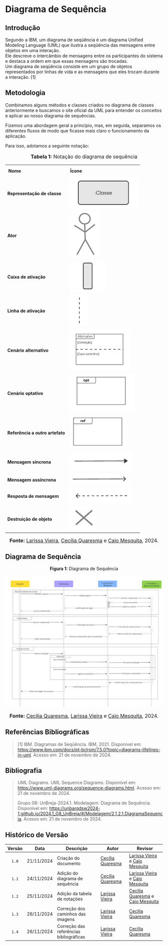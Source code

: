 # Diagrama de Sequência

## Introdução

Segundo a IBM, um diagrama de seqüência é um diagrama Unified Modeling Language (UML) que ilustra a seqüência das mensagens entre objetos em uma interação.<br>Ele descreve o intercâmbio de mensagens entre os participantes do sistema e destaca a ordem em que essas mensagens são trocadas.<br>Um diagrama de seqüência consiste em um grupo de objetos representados por linhas de vida e as mensagens que eles trocam durante a interação. [1]


## Metodologia
Combinamos alguns métodos e classes criados no diagrama de classes anteriormente e buscamos o site oficial da UML para entender os conceitos e aplicar ao nosso diagrama de sequências.

Fizemos uma abordagem geral a princípio, mas, em seguida, separamos os diferentes fluxos de modo que ficasse mais claro o funcionamento da aplicação.

Para isso, adotamos a seguinte notação:

<div align="center">
    <font size="3">
        <p style="text-align: center"><b>Tabela 1:</b> Notação do diagrama de sequência</p>
    </font>
    <table>
        <tr>
            <th style="padding: 10px; text-align: left;">Nome</th>
            <th style="padding: 10px; text-align: left;">Ícone</th>
        </tr>
        <tr>
            <td><b>Representação de classe</b></td>
            <td>
                <img src="https://raw.githubusercontent.com/UnBArqDsw2024-2/2024.2_G10_Recomendacao_Entrega_02/refs/heads/main/docs/imagens/seqRepresentacao-de-classe.png" alt="representacao-classe">
            </td>
        </tr>
        <tr>
            <td><b>Ator</b></td>
            <td>
                <img src="https://raw.githubusercontent.com/UnBArqDsw2024-2/2024.2_G10_Recomendacao_Entrega_02/refs/heads/main/docs/imagens/seqAtor.png" alt="ator">
            </td>
        </tr>
        <tr>
            <td><b>Caixa de ativação</b></td>
            <td>
                <img src="https://raw.githubusercontent.com/UnBArqDsw2024-2/2024.2_G10_Recomendacao_Entrega_02/refs/heads/main/docs/imagens/seqCaixa-de-ativacao.png" alt="caixa-ativacao">
            </td>
        </tr>
        <tr>
            <td><b>Linha de ativação</b></td>
            <td>
                <img src="https://raw.githubusercontent.com/UnBArqDsw2024-2/2024.2_G10_Recomendacao_Entrega_02/refs/heads/main/docs/imagens/seqLinha-de-ativacao.png" alt="linha-ativacao">
            </td>
        </tr>
        <tr>
            <td><b>Cenário alternativo</b></td>
            <td>
                <img src="https://raw.githubusercontent.com/UnBArqDsw2024-2/2024.2_G10_Recomendacao_Entrega_02/refs/heads/main/docs/imagens/seqCenario-alternativo.png" alt="cenario-alternativo">
            </td>
        </tr>
        <tr>
            <td><b>Cenário optativo</b></td>
            <td>
                <img src="https://raw.githubusercontent.com/UnBArqDsw2024-2/2024.2_G10_Recomendacao_Entrega_02/refs/heads/main/docs/imagens/seqCenario-optativo.png" alt="cenario-optativo">
            </td>
        </tr>
        <tr>
            <td><b>Referência a outro artefato</b></td>
            <td>
                <img src="https://raw.githubusercontent.com/UnBArqDsw2024-2/2024.2_G10_Recomendacao_Entrega_02/refs/heads/main/docs/imagens/seqReferencia.png" alt="referencia">
            </td>
        </tr>
        <tr>
            <td><b>Mensagem síncrona</b></td>
            <td>
                <img src="https://raw.githubusercontent.com/UnBArqDsw2024-2/2024.2_G10_Recomendacao_Entrega_02/refs/heads/main/docs/imagens/seqMensagem-sincrona.png" alt="mensagem-sincrona">
            </td>
        </tr>
        <tr>
            <td><b>Mensagem assíncrona</b></td>
            <td>
                <img src="https://raw.githubusercontent.com/UnBArqDsw2024-2/2024.2_G10_Recomendacao_Entrega_02/refs/heads/main/docs/imagens/seqMensagem-assincrona.png" alt="mensagem-assincrona">
            </td>
        </tr>
        <tr>
            <td><b>Resposta de mensagem</b></td>
            <td>
                <img src="https://raw.githubusercontent.com/UnBArqDsw2024-2/2024.2_G10_Recomendacao_Entrega_02/refs/heads/main/docs/imagens/seqResposta-da-mensagem.png" alt="resposta-mensagem">
            </td>
        </tr>
        <tr>
            <td><b>Destruição de objeto</b></td>
            <td>
            <img src="https://raw.githubusercontent.com/UnBArqDsw2024-2/2024.2_G10_Recomendacao_Entrega_02/refs/heads/main/docs/imagens/seqDestruicao.png" alt="destruicao">           
            </td>
        </tr>
    </table>

    
<font size="3"><p style="text-align: center"><b>Fonte:</b> <a href="https://github.com/VieiraLaris">Larissa Vieira</a>, <a href="https://github.com/cqcoding">Cecília Quaresma</a> e <a href="https://github.com/Caiomesvie">Caio Mesquita</a>,  2024.</p></font>
</div>

## Diagrama de Sequência

<center>
<p style="text-align: center"><b>Figura 1:</b> Diagrama de Sequência</p>
<div align="center">
<img src="https://raw.githubusercontent.com/UnBArqDsw2024-2/2024.2_G10_Recomendacao_Entrega_02/refs/heads/main/docs/imagens/diagrama-de-seq.png" alt="Diagrama de Sequência" >
</div>
<font size="3"><p style="text-align: center"><b>Fonte:</b> <a href="https://github.com/cqcoding">Cecília Quaresma</a>, <a href="https://github.com/VieiraLaris">Larissa Vieira</a> e <a href="https://github.com/Caiomesvie">Caio Mesquita</a>,  2024.</p></font>
</center>

## Referências Bibliográficas

> [1] IBM. Diagramas de Seqüência. IBM, 2021. Disponível em: https://www.ibm.com/docs/pt-br/rsm/7.5.0?topic=diagrams-lifelines-in-uml. Acesso em: 21 de novembro de 2024.

## Bibliografia
> UML Diagrams. UML Sequence Diagrams. Disponível em: https://www.uml-diagrams.org/sequence-diagrams.html. Acesso em: 21 de novembro de 2024.
>
> Grupo 08: UnBreja-2024.1. Modelagem: Diagrama de Sequência. Disponível em: https://unbarqdsw2024-1.github.io/2024.1_G8_UnBreja/#/Modelagem/2.1.2.1.DiagramaSequencia. Acesso em: 21 de novembro de 2024.

## Histórico de Versão

| Versão | Data | Descrição | Autor | Revisor |
| :----: | ---- | --------- | ----- | ------- |
| `1.0`  |21/11/2024| Criação do documento | [Cecília Quaresma](https://github.com/cqcoding) |[Larissa Vieira](https://github.com/VieiraLaris) e [Caio Mesquita](https://github.com/Caiomesvie) |
| `1.1`  |24/11/2024| Adição do diagrama de sequência | [Cecília Quaresma](https://github.com/cqcoding) |[Larissa Vieira](https://github.com/VieiraLaris) e [Caio Mesquita](https://github.com/Caiomesvie) |
| `1.2`  |25/11/2024| Adição da tabela de notações | [Larissa Vieira](https://github.com/VieiraLaris) |[Cecília Quaresma](https://github.com/cqcoding) e [Caio Mesquita](https://github.com/Caiomesvie) |
| `1.3`  |26/11/2024| Correção dos caminhos das imagens | [Larissa Vieira](https://github.com/VieiraLaris) |[Cecília Quaresma](https://github.com/cqcoding) |
| `1.4`  |26/11/2024| Correção das referências bibliográficas | [Larissa Vieira](https://github.com/VieiraLaris) |[Cecília Quaresma](https://github.com/cqcoding) |